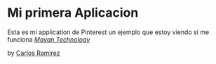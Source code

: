 # Mi primera Aplicacion

Esta es mi application de Pinterest un ejemplo que estoy viendo si me funciona
[*Mayan Technology*](http://mayan-tech.com)

by [Carlos Ramirez](https://twitter.com/mayantech)

